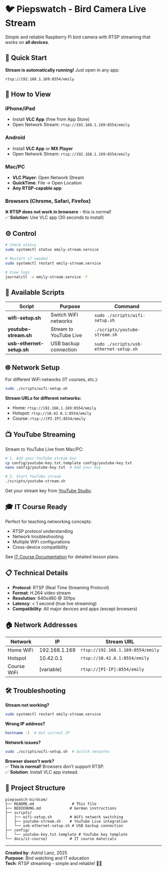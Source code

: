 # 🐦 Piepswatch - Bird Camera Live Stream

Simple and reliable Raspberry Pi bird camera with RTSP streaming that works on **all devices**.

## 🚀 Quick Start

**Stream is automatically running!** Just open in any app:

```
rtsp://192.168.1.169:8554/emily
```

## 📱 How to View

### iPhone/iPad
- Install **VLC App** (free from App Store)
- Open Network Stream: `rtsp://192.168.1.169:8554/emily`

### Android  
- Install **VLC App** or **MX Player**
- Open Network Stream: `rtsp://192.168.1.169:8554/emily`

### Mac/PC
- **VLC Player**: Open Network Stream
- **QuickTime**: File → Open Location
- **Any RTSP-capable app**

### Browsers (Chrome, Safari, Firefox)
❌ **RTSP does not work in browsers** - this is normal!  
✅ **Solution**: Use VLC app (30 seconds to install)

## ⚙️ Control

```bash
# Check status
sudo systemctl status emily-stream.service

# Restart if needed  
sudo systemctl restart emily-stream.service

# View logs
journalctl -u emily-stream.service -f
```

## 🎯 Available Scripts

| Script | Purpose | Command |
|--------|---------|---------|
| **wifi-setup.sh** | Switch WiFi networks | `sudo ./scripts/wifi-setup.sh` |
| **youtube-stream.sh** | Stream to YouTube Live | `./scripts/youtube-stream.sh` |
| **usb-ethernet-setup.sh** | USB backup connection | `sudo ./scripts/usb-ethernet-setup.sh` |

## 🌐 Network Setup

For different WiFi networks (IT courses, etc.):

```bash
sudo ./scripts/wifi-setup.sh
```

**Stream URLs for different networks:**
- Home: `rtsp://192.168.1.169:8554/emily`
- Hotspot: `rtsp://10.42.0.1:8554/emily` 
- Course: `rtsp://[PI-IP]:8554/emily`

## 📺 YouTube Streaming

Stream to YouTube Live from Mac/PC:

```bash
# 1. Add your YouTube stream key
cp config/youtube-key.txt.template config/youtube-key.txt
nano config/youtube-key.txt  # Add your key

# 2. Start YouTube stream
./scripts/youtube-stream.sh
```

Get your stream key from [YouTube Studio](https://studio.youtube.com).

## 🎓 IT Course Ready

Perfect for teaching networking concepts:
- RTSP protocol understanding
- Network troubleshooting  
- Multiple WiFi configurations
- Cross-device compatibility

See [IT Course Documentation](docs/it-course/) for detailed lesson plans.

## 📋 Technical Details

- **Protocol**: RTSP (Real Time Streaming Protocol)
- **Format**: H.264 video stream
- **Resolution**: 640x480 @ 30fps
- **Latency**: < 1 second (true live streaming)
- **Compatibility**: All major devices and apps (except browsers)

## 🏠 Network Addresses

| Network | IP | Stream URL |
|---------|----|-----------| 
| Home WiFi | 192.168.1.169 | `rtsp://192.168.1.169:8554/emily` |
| Hotspot | 10.42.0.1 | `rtsp://10.42.0.1:8554/emily` |
| Course WiFi | [variable] | `rtsp://[PI-IP]:8554/emily` |

## 🛠 Troubleshooting

**Stream not working?**
```bash
sudo systemctl restart emily-stream.service
```

**Wrong IP address?**
```bash
hostname -I  # Get current IP
```

**Network issues?**
```bash
sudo ./scripts/wifi-setup.sh  # Switch networks
```

**Browser doesn't work?**  
✅ **This is normal!** Browsers don't support RTSP.  
✅ **Solution**: Install VLC app instead.

## 📂 Project Structure

```
piepswatch-birdcam/
├── README.md                 # This file
├── BEDIENUNG.md             # German instructions
├── scripts/
│   ├── wifi-setup.sh        # WiFi network switching
│   ├── youtube-stream.sh    # YouTube Live integration  
│   └── usb-ethernet-setup.sh # USB backup connection
├── config/
│   └── youtube-key.txt.template # YouTube key template
└── docs/it-course/          # IT course materials
```

---

**Created by**: Astrid Lanz, 2025  
**Purpose**: Bird watching and IT education  
**Tech**: RTSP streaming - simple and reliable! 🎥✨
